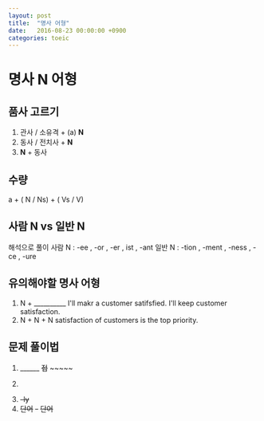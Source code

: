 ```yaml
---
layout: post
title:  "명사 어형"
date:   2016-08-23 00:00:00 +0900
categories: toeic
---
```

# 명사 N 어형

## 품사 고르기
1. 관사 / 소유격  +  (a)  **N**
2. 동사 / 전치사  +  **N**
3. **N**                      +  동사


## 수량
 a + ( N / Ns)   +  ( Vs / V)


## 사람 N   vs    일반 N  
해석으로 풀이
사람 N : -ee , -or , -er , ist , -ant
일반 N : -tion , -ment , -ness , -ce , -ure

## 유의해야할 명사 어형
1. N + __________  I'll makr a customer satifsfied.  I'll keep customer satisfaction.
2. N + N + N  satisfaction of customers is the top priority.

## 문제 풀이법
1. ______ ~~접~~ ~~~~~
2. ~~~~~ , ~~~~~ ______
3. ~~-ly~~
4. ~~단어~~ ~~-~~ ~~단어~~
